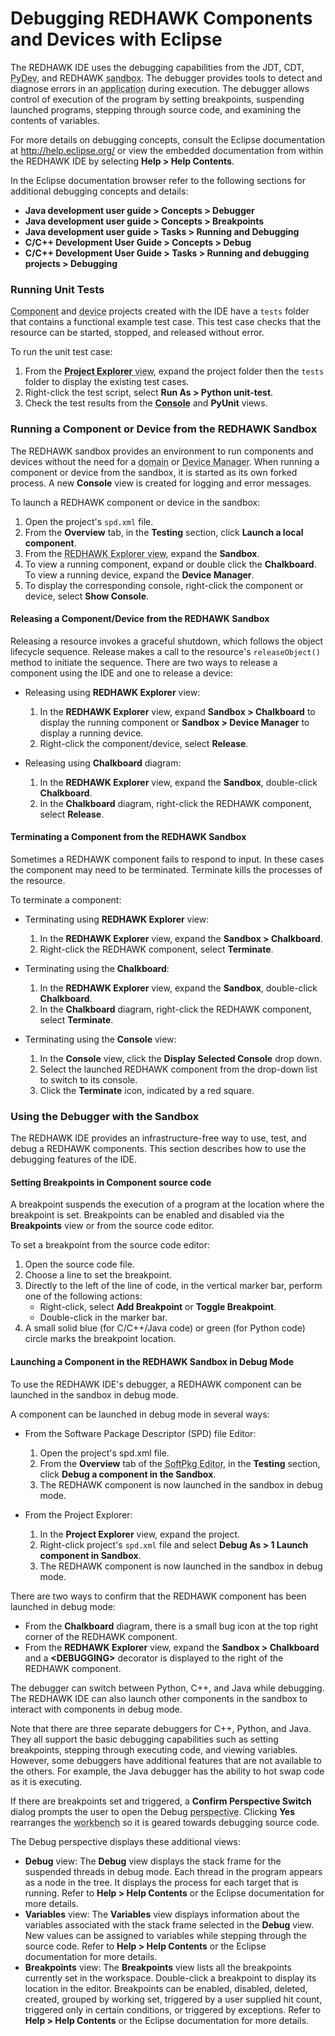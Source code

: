 # Debugging REDHAWK Components and Devices with Eclipse

The REDHAWK IDE uses the debugging capabilities from the JDT, CDT, <abbr title="See Glossary.">PyDev</abbr>, and REDHAWK <abbr title="See Glossary.">sandbox</abbr>. The debugger provides tools to detect and diagnose errors in an <abbr title="See Glossary.">application</abbr> during execution. The debugger allows control of execution of the program by setting breakpoints, suspending launched programs, stepping through source code, and examining the contents of variables.

For more details on debugging concepts, consult the Eclipse documentation at <http://help.eclipse.org/> or view the embedded documentation from within the REDHAWK IDE by selecting **Help > Help Contents**.

In the Eclipse documentation browser refer to the following sections for additional debugging concepts and details:

  - **Java development user guide > Concepts > Debugger**
  - **Java development user guide > Concepts > Breakpoints**
  - **Java development user guide > Tasks > Running and Debugging**
  - **C/C++ Development User Guide > Concepts > Debug**
  - **C/C++ Development User Guide > Tasks > Running and debugging projects > Debugging**

### Running Unit Tests

<abbr title="See Glossary.">Component</abbr> and <abbr title="See Glossary.">device</abbr> projects created with the IDE have a `tests` folder that contains a functional example test case. This test case checks that the resource can be started, stopped, and released without error.

To run the unit test case:

1.  From the <abbr title="See Glossary.">**Project Explorer** view</abbr>, expand the project folder then the `tests` folder to display the existing test cases.
2.  Right-click the test script, select **Run As > Python unit-test**.
3.  Check the test results from the **<abbr title="See Glossary.">Console</abbr>** and **PyUnit** views.

### Running a Component or Device from the REDHAWK Sandbox

The REDHAWK sandbox provides an environment to run components and devices without the need for a <abbr title="See Glossary.">domain</abbr> or <abbr title="See Glossary.">Device Manager</abbr>. When running a component or device from the sandbox, it is started as its own forked process. A new **Console** view is created for logging and error messages.

To launch a REDHAWK component or device in the sandbox:

1.  Open the project's `spd.xml` file.
2.  From the **Overview** tab, in the **Testing** section, click **Launch a local component**.
3.  From the <abbr title="See Glossary.">REDHAWK Explorer view</abbr>, expand the **Sandbox**.
4.  To view a running component, expand or double click the **Chalkboard**. To view a running device, expand the **Device Manager**.
5.  To display the corresponding console, right-click the component or device, select **Show Console**.

#### Releasing a Component/Device from the REDHAWK Sandbox

Releasing a resource invokes a graceful shutdown, which follows the object lifecycle sequence. Release makes a call to the resource's `releaseObject()` method to initiate the sequence. There are two ways to release a component using the IDE and one to release a device:

  - Releasing using **REDHAWK Explorer** view:

    1.  In the **REDHAWK Explorer** view, expand **Sandbox > Chalkboard** to display the running component or **Sandbox > Device Manager** to display a running device.
    2.  Right-click the component/device, select **Release**.

  - Releasing using **Chalkboard** diagram:

    1.  In the **REDHAWK Explorer** view, expand the **Sandbox**, double-click **Chalkboard**.
    2.  In the **Chalkboard** diagram, right-click the REDHAWK component, select **Release**.

#### Terminating a Component from the REDHAWK Sandbox

Sometimes a REDHAWK component fails to respond to input. In these cases the component may need to be terminated. Terminate kills the processes of the resource.

To terminate a component:

  - Terminating using **REDHAWK Explorer** view:

    1.  In the **REDHAWK Explorer** view, expand the **Sandbox > Chalkboard**.
    2.  Right-click the REDHAWK component, select **Terminate**.

  - Terminating using the **Chalkboard**:

    1.  In the **REDHAWK Explorer** view, expand the **Sandbox**, double-click **Chalkboard**.
    2.  In the **Chalkboard** diagram, right-click the REDHAWK component, select **Terminate**.

  - Terminating using the **Console** view:

    1.  In the **Console** view, click the **Display Selected Console** drop down.
    2.  Select the launched REDHAWK component from the drop-down list to switch to its console.
    3.  Click the **Terminate** icon, indicated by a red square.

### Using the Debugger with the Sandbox

The REDHAWK IDE provides an infrastructure-free way to use, test, and debug a REDHAWK components. This section describes how to use the debugging features of the IDE.

#### Setting Breakpoints in Component source code

A breakpoint suspends the execution of a program at the location where the breakpoint is set. Breakpoints can be enabled and disabled via the **Breakpoints** view or from the source code editor.

To set a breakpoint from the source code editor:

1.  Open the source code file.
2.  Choose a line to set the breakpoint.
3.  Directly to the left of the line of code, in the vertical marker bar, perform one of the following actions:
      - Right-click, select **Add Breakpoint** or **Toggle Breakpoint**.
      - Double-click in the marker bar.
4.  A small solid blue (for C/C++/Java code) or green (for Python code) circle marks the breakpoint location.

#### Launching a Component in the REDHAWK Sandbox in Debug Mode

To use the REDHAWK IDE's debugger, a REDHAWK component can be launched in the sandbox in debug mode.

A component can be launched in debug mode in several ways:

  - From the Software Package Descriptor (SPD) file Editor:
    1.  Open the project's spd.xml file.
    2.  From the **Overview** tab of the <abbr title="See Glossary.">SoftPkg Editor</abbr>, in the **Testing** section, click **Debug a component in the Sandbox**.
    3.  The REDHAWK component is now launched in the sandbox in debug mode.

  - From the Project Explorer:
    1.  In the **Project Explorer** view, expand the project.
    2.  Right-click project's `spd.xml` file and select **Debug As > 1 Launch component in Sandbox**.
    3.  The REDHAWK component is now launched in the sandbox in debug mode.

There are two ways to confirm that the REDHAWK component has been launched in debug mode:

  - From the **Chalkboard** diagram, there is a small bug icon at the top right corner of the REDHAWK component.
  - From the **REDHAWK Explorer** view, expand the **Sandbox > Chalkboard** and a **\<DEBUGGING\>** decorator is displayed to the right of the REDHAWK component.

The debugger can switch between Python, C++, and Java while debugging. The REDHAWK IDE can also launch other components in the sandbox to interact with components in debug mode.

Note that there are three separate debuggers for C++, Python, and Java. They all support the basic debugging capabilities such as setting breakpoints, stepping through executing code, and viewing variables. However, some debuggers have additional features that are not available to the others. For example, the Java debugger has the ability to hot swap code as it is executing.

If there are breakpoints set and triggered, a **Confirm Perspective Switch** dialog prompts the user to open the Debug <abbr title="See Glossary.">perspective</abbr>. Clicking **Yes** rearranges the <abbr title="See Glossary.">workbench</abbr> so it is geared towards debugging source code.

The Debug perspective displays these additional views:

  - **Debug** view: The **Debug** view displays the stack frame for the suspended threads in debug mode. Each thread in the program appears as a node in the tree. It displays the process for each target that is running. Refer to **Help > Help Contents** or the Eclipse documentation for more details.
  - **Variables** view: The **Variables** view displays information about the variables associated with the stack frame selected in the **Debug** view. New values can be assigned to variables while stepping through the source code. Refer to **Help > Help Contents** or the Eclipse documentation for more details.
  - **Breakpoints** view: The **Breakpoints** view lists all the breakpoints currently set in the workspace. Double-click a breakpoint to display its location in the editor. Breakpoints can be enabled, disabled, deleted, created, grouped by working set, triggered by a user supplied hit count, triggered only in certain conditions, or triggered by exceptions. Refer to **Help > Help Contents** or the Eclipse documentation for more details.
